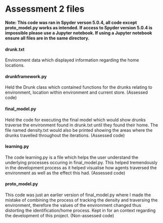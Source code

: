 <h1>Assessment 2 files</h1>
<b>Note: This code was ran in Spyder verson 5.0.4, all code except proto_model.py works as intended. If access to Spyder version 5.0.4 is impossible please use a Jupyter notebook. If using a Jupyter notebook ensure all files are in the same directory. </b>
<h4>drunk.txt</h4>
<p>Environment data which displayed information regarding the home locations.</p>
<h4>drunkframework.py</h4>
<p>Held the Drunk class which contained functions for the drunks relating to environment, location within environment and current store. (Assessed code)</p>
<h4>final_model.py</h4>
<p>Held the code for executing the final model which would show drunks traverse the environment found in drunk.txt until they found their home. The file named density.txt would 
also be printed showing the areas where the drunks travelled throughout the iterations. (Assessed code)</p>
<h4>learning.py</h4>
<p>The code learning.py is a file which helps the user understand the underlying processes occuring in final_model.py. This helped tremendously in the development process as it helped visualise how agents traversed the environment as well as the effect this had. (Assessed code)</p>
<h4>proto_model.py</h4>
<p>This code was just an earlier version of final_model.py where I made the mistake of combining the process of tracking the density and traversing the environment, therefore the values of the environment changed thus distorting the identification/home process. Kept in for an context regarding the development of this project. (Non-assessed code) </p>

